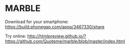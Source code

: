 # MARBLE #
Download for your smartphone:
https://build.phonegap.com/apps/3467330/share

Try online:
http://htmlpreview.github.io/?https://github.com/Quoteme/marble/blob/master/index.html
